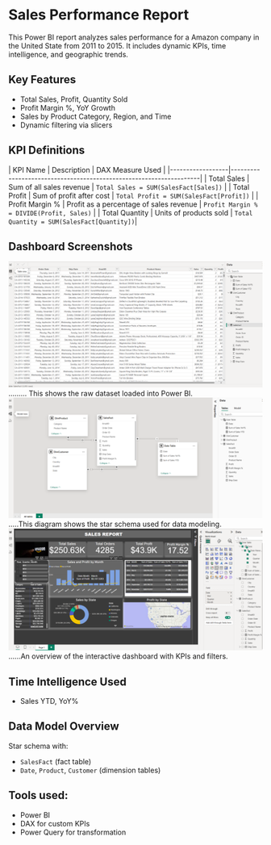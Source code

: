 #  Sales Performance Report

This Power BI report analyzes sales performance for a Amazon company in the United State from 2011 to 2015. It includes dynamic KPIs, time intelligence, and geographic trends.

##  Key Features

- Total Sales, Profit, Quantity Sold
- Profit Margin %, YoY Growth
- Sales by Product Category, Region, and Time
- Dynamic filtering via slicers


##  KPI Definitions

| KPI Name         | Description                                  | DAX Measure Used     |
|------------------|--------------------------------------------------------------------|
| Total Sales      | Sum of all sales revenue                     | `Total Sales = SUM(SalesFact[Sales])`     |
| Total Profit     | Sum of profit after cost                     | `Total Profit = SUM(SalesFact[Profit])`   |
| Profit Margin %  | Profit as a percentage of sales revenue      | `Profit Margin % = DIVIDE(Profit, Sales)` |
| Total Quantity   | Units of products sold                       | `Total Quantity = SUM(SalesFact[Quantity])`|





## Dashboard Screenshots

![Table view](images/Table_view.png)  ......... This shows the raw dataset loaded into Power BI.
![Modelling view](images/Modelling_view.png).....This diagram shows the star schema used for data modeling.
![Report view](images/Report_view.png)......An overview of the interactive dashboard with KPIs and filters.


##  Time Intelligence Used

- Sales YTD, YoY% 

##  Data Model Overview

Star schema with:
- `SalesFact` (fact table)
- `Date`, `Product`, `Customer` (dimension tables)

## Tools used:
- Power BI
- DAX for custom KPIs
- Power Query for transformation



